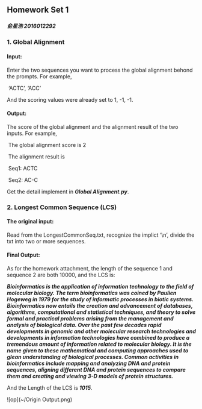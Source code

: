 ## Homework Set 1

##### 俞星浩	2016012292



### 1. Global Alignment

#### Input: 

Enter the two sequences you want to process the global alignment behond the prompts. For example,

​	‘ACTC’, ‘ACC’

And the scoring values were already set to 1, -1, -1.

#### Output:

The score of the global alignment and the alignment result of the two inputs. For example,

​	The global alignment score is 2

​	The alignment result is 

​	Seq1:   ACTC

​	Seq2:   AC-C



Get the detail implement in ***Global Alignment.py***. 



### 2. Longest Common Sequence (LCS)

#### The original input:

Read from the LongestCommonSeq.txt, recognize the implict ‘\n’, divide the txt into two or more sequences.

#### Final Output:

As for the homework attachment, the length of the sequence 1 and sequence 2 are both 10000, and the LCS is: 

***Bioinformatics is the application of information technology to the field of molecular biology. The term bioinformatics was coined by Paulien Hogeweg in 1979 for the study of informatic processes in biotic systems. Bioinformatics now entails the creation and advancement of databases, algorithms, computational and statistical techniques, and theory to solve formal and practical problems arising from the management and analysis of biological data. Over the past few decades rapid developments in genomic and other molecular research technologies and developments in information technologies have combined to produce a tremendous amount of information related to molecular biology. It is the name given to these mathematical and computing approaches used to glean understanding of biological processes. Common activities in bioinformatics include mapping and analyzing DNA and protein sequences, aligning different DNA and protein sequences to compare them and creating and viewing 3-D models of protein structures.***

And the Length of the LCS is ***1015***.



![op](~/Origin Output.png)
